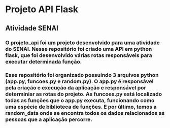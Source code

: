 # Projeto API Flask
## Atividade SENAI
### O projeto_api foi um projeto desenvolvido para uma atividade do SENAI. Nesse repositório foi criado uma API em python flask, que foi desenvolvido várias rotas responsáveis para executar determinada função.

### Esse repositório foi organizado possuindo 3 arquivos python (app.py, funcoes.py e random.py). O app.py é responsável pela criação e execução da aplicação  e responsável por determiniar as rotas do projeto. As funcoes.py está localizado todas as funções que o app.py executa, funcionando como uma espécie de biblioteca de funções. E por último, temos a random_data onde se encontra todos os dados relacionados as pessoas que a aplicação percorre.